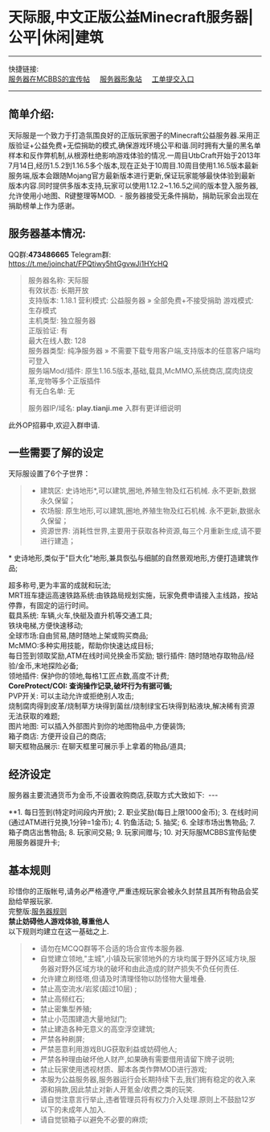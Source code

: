 天际服,中文正版公益Minecraft服务器|公平|休闲|建筑
====


----

快捷链接:    
[服务器在MCBBS的宣传帖](https://www.mcbbs.net/thread-1172334-1-1.html)    
[服务器形象站](http://tianjimc.com)    
[工单提交入口](https://tianji.link/t/argument)    

----

简单介绍:  
----

天际服是一个致力于打造氛围良好的正版玩家圈子的Minecraft公益服务器.采用正版验证+公益免费+无偿捐助的模式,确保游戏环境公平和谐.同时拥有大量的黑名单样本和反作弊机制,从根源杜绝影响游戏体验的情况.一周目UtbCraft开始于2013年7月14日,经历1.5.2到1.16.5多个版本,现在正处于10周目.10周目使用1.16.5版本最新服务端,版本会跟随Mojang官方最新版本进行更新,保证玩家能够最快体验到最新版本内容.同时提供多版本支持,玩家可以使用1.12.2~1.16.5之间的版本登入服务器,允许使用小地图、R键整理等MOD.  -
服务器接受无条件捐助，捐助玩家会出现在捐助榜单上作为感谢。  

服务器基本情况:  
----

QQ群:**473486665** Telegram群: https://t.me/joinchat/FPQtiwy5htGgvwJi1HYcHQ  


>    服务器名称:	天际服  
>    有效状态:	长期开放  
>    支持版本:	1.18.1
>    营利模式:	公益服务器 » 全部免费+不接受捐助 
>    游戏模式:	生存模式  
>    主机类型:	独立服务器  
>    正版验证:	有  
>    最大在线人数:	128  
>    服务器类型:	纯净服务器 » 不需要下载专用客户端,支持版本的任意客户端均可登入  
>    服务端Mod/插件:	原生1.16.5版本,基础,载具,McMMO,系统商店,腐肉烧皮革,宠物等多个正版插件  
>    有无白名单:	无  
>      
>    服务器IP/域名:	**play.tianji.me** 入群有更详细说明  
  
此外OP招募中,欢迎入群申请.     
  
一些需要了解的设定  
----

天际服设置了6个子世界：  
 > * 建筑区: 史诗地形*,可以建筑,圈地,养殖生物及红石机械. 永不更新,数据永久保留；
 > * 农场服: 原生地形,可以建筑,圈地,养殖生物及红石机械. 永不更新,数据永久保留；
 > * 资源世界: 消耗性世界,主要用于获取各种资源,每三个月重新生成,请不要进行建造；
 
\* 史诗地形,类似于"巨大化"地形,兼具恢弘与细腻的自然景观地形,方便打造建筑作品;  

超多称号,更为丰富的成就和玩法;  
MRT班车捷运高速铁路系统:由铁路局规划实施，玩家免费申请接入主线路，按站停靠，有固定的运行时间。  
载具系统: 车辆,火车,快艇及直升机等交通工具;  
铁块电梯,方便快速移动;  
全球市场:自由贸易,随时随地上架或购买商品;  
McMMO:多种实用技能，帮助你快速达成目标;  
每日签到领取奖励,ATM在线时间兑换金币奖励; 
银行插件: 随时随地存取物品/经验/金币,末地探险必备;  
领地插件: 保护你的领地,每格1工匠点数,高度不计费;  
**CoreProtect/COI: 查询操作记录,破坏行为有据可循;**  
PVP开关: 可以主动允许或拒绝别人攻击;  
烧制腐肉得到皮革/烧制草方块得到菌丝/烧制绿宝石块得到粘液块,解决稀有资源无法获取的难题;  
图片地图: 可以插入外部图片到你的地图物品中,方便装饰;  
箱子商店: 方便开设自己的商店;  
聊天框物品展示: 在聊天框里可展示手上拿着的物品/道具;  
  
  
经济设定
-

服务器主要流通货币为金币,不设置收购商店,获取方式大致如下:  ---

 **1. 每日签到(特定时间段内开放);
 2. 职业奖励(每日上限1000金币);
 3. 在线时间(通过ATM进行兑换,1分钟=1金币);
 4. 钓鱼活动;
 5. 抽奖;
 6. 全球市场出售物品;
 7. 箱子商店出售物品;
 8. 玩家间交易;
 9. 玩家间赠与;
 10. 对天际服MCBBS宣传贴使用服务器提升卡;
  
  
基本规则  
----

珍惜你的正版帐号,请务必严格遵守,严重违规玩家会被永久封禁且其所有物品会奖励给举报玩家.  
完整版:[服务器规则](https://tianji.link/d/88-rules)    
**禁止妨碍他人游戏体验,尊重他人**  
以下规则均建立在这一基础之上.  
> * 请勿在MCQQ群等不合适的场合宣传本服务器.
> * 自觉建立领地,"主城",小镇及玩家领地外的方块均属于野外区域方块,服务器对野外区域方块的破坏和由此造成的财产损失不负任何责任.
> * 允许建立刷怪塔,但请及时清理怪物以防怪物大量堆叠. 
> * 禁止高空流水/岩浆(超过10层) ;
> * 禁止高频红石;
> * 禁止密集型养殖;
> * 禁止小范围建造大量地狱门;
> * 禁止建造各种无意义的高空浮空建筑;
> * 严禁各种刷屏;
> * 严禁恶意利用游戏BUG获取利益或妨碍他人;
> * 严禁各种理由破坏他人财产,如果确有需要借用请留下牌子说明;
> * 禁止玩家使用透视材质、脚本各类作弊MOD进行游戏;
> * 本服为公益服务器,服务器运行会长期持续下去,我们拥有稳定的收入来源和捐款,因此禁止对新人开氪金/收费之类的玩笑.
> * 请自觉注意言行举止,违者管理员将有权力介入处理.原则上不鼓励12岁以下的未成年人加入. 
> * 请自觉锁箱子以避免不必要的麻烦;
